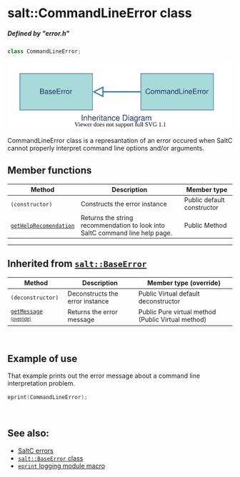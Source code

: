 # salt::CommandLineError class
##### Defined by "error.h" 
```cpp
class CommandLineError;
```
![CommandLineError Inheritance](../../../__assets__/errors/CommandLineError/inheritance.drawio.svg)

CommandLineError class is a represantation of an error occured when SaltC cannot properly interpret command line options and/or arguments.
<br>

## Member functions
| Method | Description | Member type |
|--------|-------------|------------------|
| `(constructor)` | Constructs the error instance | Public default constructor |
| [`getHelpRecomendation`](getHelpRecommendation.md) | Returns the string recommendation to look into SaltC command line help page. | Public Method |
_______________________________________________________________________________
## Inherited from [`salt::BaseError`](../BaseError/README.md)
| Method | Description | Member type (override) |
|--------|-------------|------------------|
| `(deconstructor)` | Deconstructs the error instance | Public Virtual default deconstructor |
| [`getMessage`](../BaseError/getMessage.md) <sub><sup>[(override)](getMessage.md)</sup></sub> | Returns the error message | Public Pure virtual method (Public Virtual method) |
<br>

## Example of use
That example prints out the error message about a command line interpretation problem.
```cpp
eprint(CommandLineError);
```
<br>

## See also:
+ [SaltC errors](../README.md)
+ [`salt::BaseError` class](../BaseError/README.md)
+ [`eprint` logging module macro](<eprint-link-placeholder>)